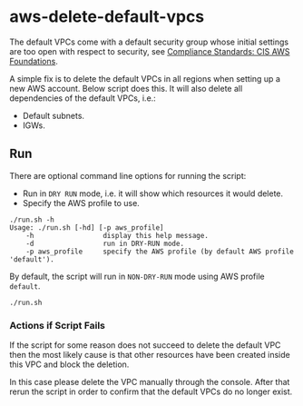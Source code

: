 # aws-delete-default-vpcs

The default VPCs come with a default security group whose initial settings are too open with respect to security,
see [Compliance Standards: CIS AWS Foundations](https://docs.aws.amazon.com/securityhub/latest/userguide//securityhub-standards.html). 

A simple fix is to delete the default VPCs in all regions when setting up a new AWS account.
Below script does this. It will also delete all dependencies of the default VPCs, i.e.: 
* Default subnets.
* IGWs.

## Run

There are optional command line options for running the script:
* Run in `DRY RUN` mode, i.e. it will show which resources it would delete.
* Specify the AWS profile to use. 

```
./run.sh -h
Usage: ./run.sh [-hd] [-p aws_profile]
    -h                 display this help message.
    -d                 run in DRY-RUN mode.
    -p aws_profile     specify the AWS profile (by default AWS profile 'default').
```

By default, the script will run in `NON-DRY-RUN` mode using AWS profile `default`.

```
./run.sh
```

### Actions if Script Fails

If the script for some reason does not succeed to delete the default VPC then the most likely cause is that other 
resources have been created inside this VPC and block the deletion. 

In this case please delete the VPC manually through the console. 
After that rerun the script in order to confirm that the default VPCs do no longer exist.  
